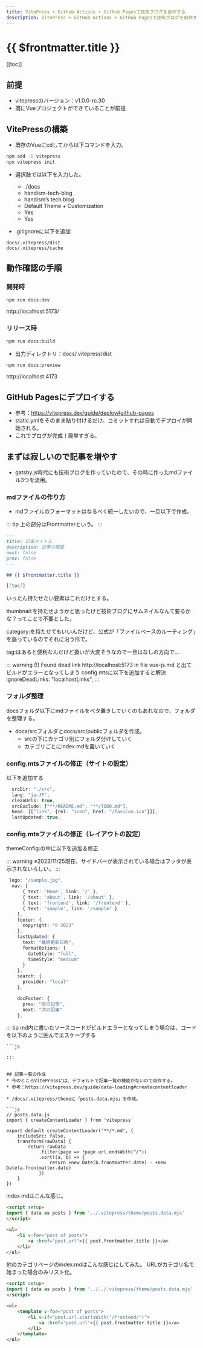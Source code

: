```yaml
---
title: VitePress + GitHub Actions + GitHub Pagesで技術ブログを自作する
description: VitePress + GitHub Actions + GitHub Pagesで技術ブログを自作する
---
```


# {{ $frontmatter.title }}

[[toc]]

## 前提
* vitepressのバージョン：v1.0.0-rc.30
* 既にVueプロジェクトができていることが前提

## VitePressの構築
* 既存のVueにcdしてから以下コマンドを入力。

```zsh
npm add -D vitepress
npx vitepress init
```
* 選択肢では以下を入力した。
    * ./docs
    * handism-tech-blog
    * handism’s tech blog
    * Default Theme + Customization
    * Yes
    * Yes

* .gitignoreに以下を追加
```
docs/.vitepress/dist
docs/.vitepress/cache
```
## 動作確認の手順
### 開発時
```zsh
npm run docs:dev
```
http://localhost:5173/

### リリース時
```zsh
npm run docs:build
```

* 出力ディレクトリ：docs/.vitepress/dist

```zsh
npm run docs:preview
```

http://localhost:4173


## GitHub Pagesにデプロイする
* 参考：https://vitepress.dev/guide/deploy#github-pages
* static.ymlをそのまま貼り付けるだけ。コミットすれば自動でデプロイが開始される。
* これでブログが完成！簡単すぎる。


## まずは寂しいので記事を増やす
* gatsby.js時代にも技術ブログを作っていたので、その時に作ったmdファイル3つを流用。

### mdファイルの作り方
* mdファイルのフォーマットはなるべく統一したいので、一旦以下で作成。

::: tip
上の部分はFrontmatterという。
:::

```md
---
title: 記事タイトル
description: 記事の概要
next: false
prev: false
---

## {{ $frontmatter.title }}

[[toc]]
```

いったん持たせたい要素はこれだけとする。

thumbnail:を持たせようかと思ったけど技術ブログにサムネイルなんて要るかな？ってことで不要とした。

category:を持たせてもいいんだけど、公式が「ファイルベースのルーティング」を謳っているのでそれに沿う形で。

tag:はあると便利なんだけど扱いが大変そうなので一旦はなしの方向で…

::: warning
(!) Found dead link http://localhost:5173 in file vue-js.md と出てビルドがエラーとなってしまう
config.mtsに以下を追加すると解決
  ignoreDeadLinks: "localhostLinks",
:::



### フォルダ整理
docsフォルダ以下にmdファイルをベタ置きしていくのもあれなので、フォルダを整理する。

* docs/srcフォルダとdocs/src/publicフォルダを作成。
    * srcの下にカテゴリ別にフォルダ分けしていく
    * カテゴリごとにindex.mdを置いていく

### config.mtsファイルの修正（サイトの設定）
以下を追加する

```ts
  srcDir: "./src",
  lang: "ja-JP",
  cleanUrls: true,
  srcExclude: ["**/README.md", "**/TODO.md"],
  head: [["link", {rel: "icon", href: "/favicon.ico"}]],
  lastUpdated: true,
```

### config.mtsファイルの修正（レイアウトの設定）
themeConfig:の中に以下を追加＆修正

::: warning
※2023/11/25現在、サイドバーが表示されている場合はフッタが表示されないらしい。
:::

```ts
 logo: "/sample.jpg",
  nav: [
      { text: 'Home', link: '/' },
      { text: 'about', link: '/about' },
      { text: 'frontend', link: '/frontend' },
      { text: 'sample', link: '/sample' }
    ],
    footer: {
      copyright: "©︎ 2023"
    },
    lastUpdated: {
      text: "最終更新日時",
      formatOptions: {
        dateStyle: "full",
        timeStyle: "medium"
      }
    },
    search: {
      provider: "local"
    },

    docFooter: {
      prev: "前の記事",
      next: "次の記事"
    },
```

::: tip
md内に書いたソースコードがビルドエラーとなってしまう場合は、コードを以下のように囲んでエスケープする
```
```js

```
```
:::


## 記事一覧の作成
* 今のところVitePressには、デフォルトで記事一覧の機能がないので自作する。
* 参考：https://vitepress.dev/guide/data-loading#createcontentloader

* /docs/.vitepress/themeに「posts.data.mjs」を作成。

```js
// posts.data.js
import { createContentLoader } from 'vitepress'

export default createContentLoader('**/*.md', {
    includeSrc: false,
    transform(rawData) {
        return rawData
            .filter(page => !page.url.endsWith("/"))
            .sort((a, b) => {
                return +new Date(b.frontmatter.date) - +new Date(a.frontmatter.date)
            })
    }
})
```


index.mdはこんな感じ。

```md
<script setup>
import { data as posts } from '../.vitepress/theme/posts.data.mjs'
</script>

<ul>
    <li v-for="post of posts">
        <a :href="post.url">{{ post.frontmatter.title }}</a>
    </li>
</ul>
```


他のカテゴリページのindex.mdはこんな感じにしてみた。
URLがカテゴリ名で始まった場合のみリスト化。

```md
<script setup>
import { data as posts } from '../../.vitepress/theme/posts.data.mjs'
</script>

<ul>
    <template v-for="post of posts">
        <li v-if="post.url.startsWith('/frontend/')">
            <a :href="post.url">{{ post.frontmatter.title }}</a>
        </li>
    </template>
</ul>
```